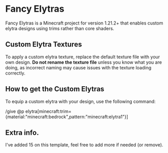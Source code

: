 # Fancy Elytras

Fancy Elytras is a Minecraft project for version 1.21.2+ that enables custom elytra designs using trims rather than core shaders.

## Custom Elytra Textures

To apply a custom elytra texture, replace the default texture file with your own design. **Do not rename the texture file** unless you know what you are doing, as incorrect naming may cause issues with the texture loading correctly.

## How to get the Custom Elytras

To equip a custom elytra with your design, use the following command:

/give @p elytra[minecraft:trim={material:"minecraft:bedrock",pattern:"minecraft:elytra1"}]

## Extra info.

I've added 15 on this template, feel free to add more if needed (or remove).
